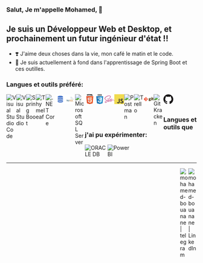 ### Salut, Je m'appelle Mohamed, 👋

## Je suis un Développeur Web et Desktop, et prochainement un futur ingénieur d'état !!

- ❣️ J'aime deux choses dans la vie, mon café le matin et le code.
- 🌱 Je suis actuellement à fond dans l'apprentissage de Spring Boot et ces outilles.

### Langues et outils préféré:

[<img align="left" alt="Visual Studio Code" width="26px" src="https://upload.wikimedia.org/wikipedia/commons/thumb/9/9a/Visual_Studio_Code_1.35_icon.svg/1200px-Visual_Studio_Code_1.35_icon.svg.png" />][linkedin]
[<img align="left" alt="Visual Studio" width="26px" src="https://upload.wikimedia.org/wikipedia/commons/thumb/c/cd/Visual_Studio_2017_Logo.svg/1200px-Visual_Studio_2017_Logo.svg.png" />][linkedin]
[<img align="left" alt="Spring Boot" width="26px" src="https://lh3.googleusercontent.com/proxy/r22ZUOMxSUBe1EIUMZIG3w7uWUDI4O0GEFlAPzj-7j__rWV-gyTl_X7miS-XY02JaRcvCuQH_nkIB-1WSCiBv94RsmpUSkZLBrMLgRFjUx3k_hI5xrm_vYjwgLXoDx2WKt3-F5QWY1fpQujcB5Wq" />][linkedin]
[<img align="left" alt="Thymeleaf" width="26px" src="https://www.thymeleaf.org/images/thymeleaf.png" />][linkedin]
[<img align="left" alt=".NET Core" width="26px" src="https://upload.wikimedia.org/wikipedia/commons/thumb/e/ee/.NET_Core_Logo.svg/2048px-.NET_Core_Logo.svg.png" />][linkedin]
[<img align="left" alt="SQL" width="26px" src="https://raw.githubusercontent.com/github/explore/80688e429a7d4ef2fca1e82350fe8e3517d3494d/topics/sql/sql.png" />][linkedin]
[<img align="left" alt="MySQL" width="26px" src="https://raw.githubusercontent.com/github/explore/80688e429a7d4ef2fca1e82350fe8e3517d3494d/topics/mysql/mysql.png" />][linkedin]
[<img align="left" alt="Microsoft SQL Server" width="26px" src="https://brandslogos.com/wp-content/uploads/thumbs/microsoft-sql-server-logo-vector.svg" />][linkedin]
[<img align="left" alt="HTML5" width="26px" src="https://raw.githubusercontent.com/github/explore/80688e429a7d4ef2fca1e82350fe8e3517d3494d/topics/html/html.png" />][linkedin]
[<img align="left" alt="CSS3" width="26px" src="https://raw.githubusercontent.com/github/explore/80688e429a7d4ef2fca1e82350fe8e3517d3494d/topics/css/css.png" />][linkedin]
[<img align="left" alt="Sass" width="26px" src="https://raw.githubusercontent.com/github/explore/80688e429a7d4ef2fca1e82350fe8e3517d3494d/topics/sass/sass.png" />][linkedin]
[<img align="left" alt="JavaScript" width="26px" src="https://raw.githubusercontent.com/github/explore/80688e429a7d4ef2fca1e82350fe8e3517d3494d/topics/javascript/javascript.png" />][linkedin]
[<img align="left" alt="Postman" width="26px" src="https://user-images.githubusercontent.com/7853266/44114706-9c72dd08-9fd1-11e8-8d9d-6d9d651c75ad.png" />][linkedin]
[<img align="left" alt="Trello" width="26px" src="https://toppng.com/uploads/preview/trello-logo-11609379884pqzesvzckp.png" />][linkedin]
[<img align="left" alt="Git" width="26px" src="https://raw.githubusercontent.com/github/explore/80688e429a7d4ef2fca1e82350fe8e3517d3494d/topics/git/git.png" />][linkedin]
[<img align="left" alt="GitKracken" width="26px" src="https://pccrack.org/wp-content/uploads/2021/04/gitkraken_glo.png" />][linkedin]
[<img align="left" alt="GitHub" width="26px" src="https://raw.githubusercontent.com/github/explore/78df643247d429f6cc873026c0622819ad797942/topics/github/github.png" />][linkedin]
<br />
<br />

### Langues et outils que j'ai pu expérimenter:

[<img align="left" alt="ORACLE DB" width="60px" src="https://brandslogos.com/wp-content/uploads/images/large/oracle-logo-2.png" />][linkedin]
[<img align="left" alt="Power BI" width="60px" src="https://cdn.freelogovectors.net/wp-content/uploads/2017/04/power-bi_logo.png" />][linkedin]

<br />
<br />

---

[<img align="right" alt="mohamed-bouanane | LinkedIn" width="22px" src="https://www.portlarochelle.com/wp-content/uploads/2019/03/linkedin.png" />][linkedin]

[<img align="right" alt="mohamed-bouanane | telegram" width="22px" src="https://upload.wikimedia.org/wikipedia/commons/thumb/5/5c/Telegram_Messenger.png/480px-Telegram_Messenger.png" />][telegram]

<br />

[telegram]: https://t.me/MohamedBOUANANE
[linkedin]: https://www.linkedin.com/in/mohamed-bouanane
